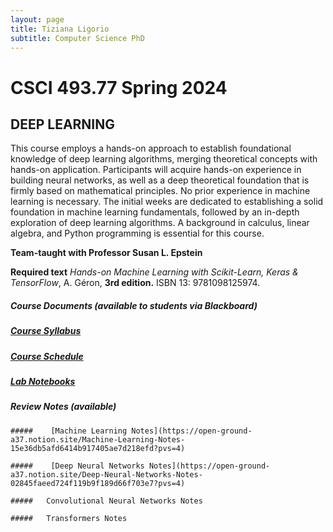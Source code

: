 ```yaml
---
layout: page
title: Tiziana Ligorio
subtitle: Computer Science PhD
---
```


 <meta name="Tiziana Ligorio" content= "Tiziana Ligorio course webpage" >

# CSCI 493.77 Spring 2024

## DEEP LEARNING



This course employs a hands-on approach to establish foundational knowledge of deep learning algorithms, merging theoretical concepts with hands-on application. Participants will acquire hands-on experience in building neural networks, as well as a deep theoretical foundation that is firmly based on mathematical principles. No prior experience in machine learning is necessary. The initial weeks are dedicated to establishing a solid foundation in machine learning fundamentals, followed by an in-depth exploration of deep learning algorithms. A background in calculus, linear algebra, and Python programming is essential for this course.

**Team-taught with Professor Susan L. Epstein**



**Required text**
*Hands-on Machine Learning with Scikit-Learn, Keras & TensorFlow*, A. Géron, **3rd edition.** ISBN 13: 9781098125974.



##### Course Documents (available to students via Blackboard)

##### 	[Course Syllabus](https://bbhosted.cuny.edu/webapps/blackboard/content/listContentEditable.jsp?content_id=_80981672_1&course_id=_2350272_1&mode=reset)

##### 	[Course Schedule](https://bbhosted.cuny.edu/webapps/blackboard/content/listContentEditable.jsp?content_id=_80981672_1&course_id=_2350272_1&mode=reset)

##### 	[Lab Notebooks](https://bbhosted.cuny.edu/webapps/blackboard/content/listContentEditable.jsp?content_id=_82176917_1&course_id=_2350272_1)



##### **Review Notes** (available)

	##### 	 [Machine Learning Notes](https://open-ground-a37.notion.site/Machine-Learning-Notes-15e36db5afd6414b917405ae7d218efd?pvs=4)

	##### 	 [Deep Neural Networks Notes](https://open-ground-a37.notion.site/Deep-Neural-Networks-Notes-02845faeed724f119b9f189d66f703e7?pvs=4)

	##### 	Convolutional Neural Networks Notes

	##### 	Transformers Notes	









